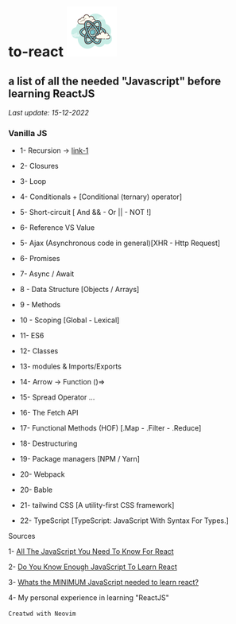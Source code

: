 # to-react ![alt text](./icons8-react-100.png) 

## **a list of all the needed "Javascript" before learning ReactJS**

*Last update: 15-12-2022*

### Vanilla JS

- 1- Recursion → [link-1](https://www.freecodecamp.org/news/quick-intro-to-recursion/)

- 2- Closures

- 3- Loop

- 4- Conditionals + [Conditional (ternary) operator]

- 5- Short-circuit [ And && - Or || - NOT !]

- 6- Reference VS Value


- 5- Ajax (Asynchronous code in general)[XHR - Http Request]

- 6- Promises

- 7- Async / Await

- 8 - Data Structure [Objects / Arrays]

- 9 - Methods 

- 10 - Scoping [Global - Lexical]
 
- 11- ES6 

- 12- Classes

- 13- modules & Imports/Exports

- 14- Arrow → Function ()=>

- 15- Spread Operator …

- 16- The Fetch API




- 17- Functional Methods (HOF) [.Map - .Filter - .Reduce]

- 18- Destructuring

- 19- Package managers [NPM / Yarn]

- 20- Webpack

- 20- Bable

- 21- tailwind CSS [A utility-first CSS framework]

- 22- TypeScript [TypeScript: JavaScript With Syntax For Types.]


Sources

1- [All The JavaScript You Need To Know For React](https://www.youtube.com/watch?v=m55PTVUrlnA)

2- [Do You Know Enough JavaScript To Learn React](https://youtu.be/JR9wsVYp8RQ)

3- [Whats the MINIMUM JavaScript needed to learn react?](https://youtu.be/Xzv_NtVoAB8)

4- My personal experience in learning "ReactJS"

`Creatwd with Neovim`

